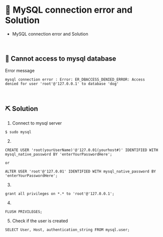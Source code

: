 # 📝 MySQL connection error and Solution

- MySQL connection error and Solution

<br>

## 📌 Cannot access to mysql database
Error message
```
mysql connection error : Error: ER_DBACCESS_DENIED_ERROR: Access denied for user 'root'@'127.0.0.1' to database 'dog'
```

<br>

## ⛏️ Solution
1. Connect to mysql server
```
$ sudo mysql
```

2. 
```
CREATE USER 'root(yourUserName)'@'127.0.01(yourhost#)' IDENTIFIED WITH mysql_native_password BY 'enterYourPasswordHere';

or

ALTER USER 'root'@'127.0.01' IDENTIFIED WITH mysql_native_password BY 'enterYourPasswordHere';
```


3. 
```
grant all privileges on *.* to 'root'@'127.0.0.1';
```

4. 
```
FLUSH PRIVILEGES;
```

5. Check if the user is created
```
SELECT User, Host, authentication_string FROM mysql.user;
```
